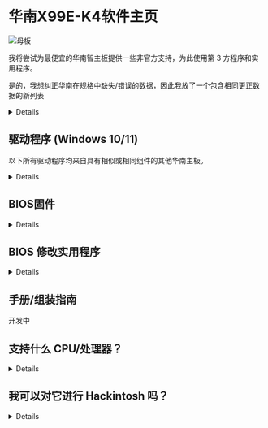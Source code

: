 [Aptio 的 V 工具]: https://disk.yandex.com/d/XrZjsImaqxl8Uw
[就在这里]: https://github.com/sebasrock156/Huananzhi-X99E-K4-Opencore
[音频驱动程序]: https://disk.yandex.com/d/BKA4xXawvF9A5g
[适用于 W10 的以太网驱动程序]: https://disk.yandex.com/d/6tnhHA-dLl722A
[适用于 W11 的以太网驱动程序]: https://disk.yandex.com/d/fhP0IMHFQ9G_bQ
[原始 BIOS 映像]: https://disk.yandex.com/d/IfRq0nUPbis_PA
[解锁 BIOS 映像]: https://disk.yandex.com/d/CsDEiHx0HybnpQ
[芯片组驱动程序]: https://disk.yandex.com/d/euJ3FOuvMJ6gOw
[AMI EXPRESS GUIDE]: https://github.com/sebasrock156/Huananzhi-X99E-K4-Home/blob/main/AMIXpress-Guide.md

# 华南X99E-K4软件主页

![母板](https://i.imgur.com/FtSCjxq.png)

我将尝试为最便宜的华南智主板提供一些非官方支持，为此使用第 3 方程序和实用程序。

是的，我想纠正华南在规格中缺失/错误的数据，因此我放了一个包含相同更正数据的新列表

<details>
  
---
成分 | 描述
---|:--:
芯片组 | Intel P55 或 HM55（随机）
插座  | Intel LGA 2011-3
RAM 内存插槽 | DDR4(x4) 最高支持 128GB
RAM 内存频率。| 四通道（2 个或 4 个插槽）支持 1866Mhz 至 2400Mhz ECC 或非 ECC 模块
存储接口 | Sata 2.0(x3)@3Gbps
存储扩展 | 一个插槽 M.2 2280 NVME PCIEx4 3.0@32Gbps 或 M.2 NGFF Sata 2.0@3Gbps
声卡 | Realtek HD 音频 ALC897（最大支持环绕声 5.1）
网卡 | Realtek 以太网 RTL8168 1Gbps。
电源接口 | ATX 24 针 + ATX 12 伏 8 针
风扇接口 | CPU 风扇 (x2) 4 针（带 3 针连接器的风扇也兼容）
电源 | 6 至 8 相电源（600W PSU 或更高）
方面 | 210*182毫米微型ATX
后面板 | PS/2 端口 (x2)、USB 2.0@480Mbps(x6)、网络端口 (RJ45)、音频接口 (3 个插孔)
前面板 | （仅连接器）USB 2.0（1x）、USB 3.0（x1）、音频接口 (x1)、COM 端口 (x1)、电源/重置接口
支持的系统 | Windows（7、10 和 11）、GNU/Linux（x86_64）、MacOS（仅限 Hackintosh）
---
</details>

## 驱动程序 (Windows 10/11)

以下所有驱动程序均来自具有相似或相同组件的其他华南主板。

<details>

[芯片组驱动程序]（继承自 X99-P4F 主板）

[音频驱动程序]

[适用于 W10 的以太网驱动程序] | [适用于 W11 的以太网驱动程序] （继承自 X99-P4F 主板）


⚠ **免责声明** ⚠：如果您使用 Driver Booster 之类的实用程序，这些驱动程序可能会损坏系统中的某些内容，请谨慎操作。

---
  
</details>

## BIOS固件

<details>
  
由于我们没有华南志的正式文件，所以我承担了从我自己的主板上转储的任务。

[原始 BIOS 映像]：这是我主板上的 Stock BIOS 的转储，未经修改。

[解锁 BIOS 映像]：这是启用/解锁超频设置的 BIOS。（**仅推荐用于 XEON 16XX V3/V4 和 CORE EXTREME 处理器；我不保证获得良好的结果**）

如果您有 Xeon V3，请尝试使用 Turbo Boost Hack；就我而言，我有一个 Xeon V4，可能根本不起作用。
---

</details>

## BIOS 修改实用程序

<details>
  
⚠ **免责声明** ⚠：在这里我想对合理使用提出上诉，有些工具是技术服务和企业泄露的，这些工具的逆向工程通常是非法的，但在这里它用于教育目的。

[Aptio 的 V 工具]: 这些工具是我们可以修改和刷新新的 BIOS 固件的工具。

为了了解它们是如何工作的，我附上了 [AMI EXPRESS GUIDE]（英文），以便轻松简单地打开和刷新固件。

---
</details>

## 手册/组装指南

开发中

## 支持什么 CPU/处理器？

<details>

基于Socket（LGA 2011-3），所有具有该插槽的处理器都可能受支持，但是，南桥（芯片组）是一个谜，下面我列出了一些使用该主板测试的处理器：

---
系列 | 模型 | 规格 | 笔记
---|---|---|:--:
核心| i7-5820K | Haswell-E，6 核/12 线程@3.3 GHz/3.6GHz Turbo，TDP 140W |兼容500W电源 
核心| i7-5930K | Haswell-E，6 核/12 线程@3.5 GHz/3.7GHz Turbo，TDP 140W |兼容500W电源
核心| i7-6800K | Broadwell-E，6 核/12 线程@3.4 GHz/3.6GHz Turbo，TDP 140W |兼容500W电源
核心| i7-6850K | Broadwell-E，6 核/12 线程@3.6 GHz/3.8GHz Turbo，TDP 140W |兼容500W电源
核心| i7-6900K | Broadwell-E，8 核/16 线程@3.2 GHz/3.7GHz Turbo，TDP 140W |兼容500W电源
核心至尊| i7-5960X | Haswell-E，8 核/16 线程@3.0 GHz/3.5GHz Turbo，TDP 140W |兼容500W电源
核心至尊| i7-6950X | Broadwell-E，10 核/20 线程@3.0 GHz/3.5GHz Turbo，TDP 140W |兼容650W电源
至强 | E5-1600 和 E5-2600 V3 系列 | Haswell-EP |兼容 750W 或更高功率的 PSU
至强 | E5-1600 和 E5-2600 V4 系列 | Broadwell-EP |兼容 750W 或更高功率的 PSU
至强 | E5-4600 V3系列| Haswell-EP |兼容650W PSU，但仅使用ECC RAM模块（之前检查带宽）
至强 | E5-4600 V4系列| Broadwell-EP |兼容750W PSU，但仅使用ECC RAM模块（之前检查带宽）
---
  
</details>

## 我可以对它进行 Hackintosh 吗？

<details>

简短的回答是肯定的，可以。

长的答案是肯定的，但是：我们确实需要知道用于运行它的主板芯片组（HM55 或 P55）、声卡和 GPU 是什么。

对于带有 HM55 芯片组的变体，我正在一些 EFI 中工作，以将 MacOS 作为 Hackintosh PC 启动 [就在这里]

---

</details>
